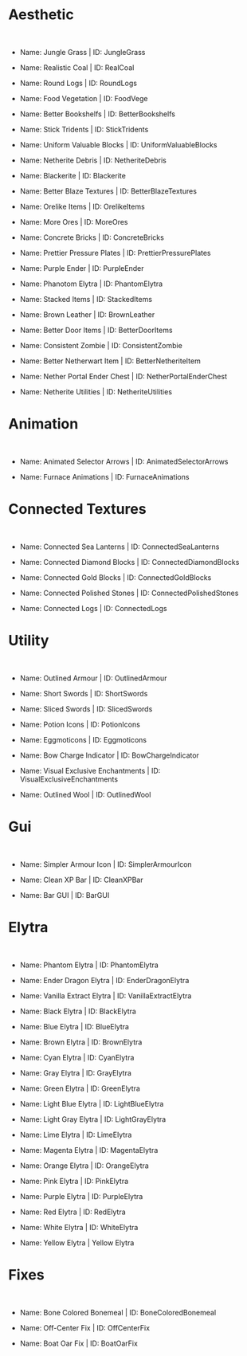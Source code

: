 # Aesthetic
<br>

- Name: Jungle Grass | ID: JungleGrass

- Name: Realistic Coal | ID: RealCoal

- Name: Round Logs | ID: RoundLogs

- Name: Food Vegetation | ID: FoodVege

- Name: Better Bookshelfs | ID: BetterBookshelfs

- Name: Stick Tridents | ID: StickTridents

- Name: Uniform Valuable Blocks | ID: UniformValuableBlocks

- Name: Netherite Debris | ID: NetheriteDebris

- Name: Blackerite | ID: Blackerite

- Name: Better Blaze Textures | ID: BetterBlazeTextures

- Name: Orelike Items | ID: OrelikeItems

- Name: More Ores | ID: MoreOres

- Name: Concrete Bricks | ID: ConcreteBricks

- Name: Prettier Pressure Plates | ID: PrettierPressurePlates

- Name: Purple Ender | ID: PurpleEnder

- Name: Phanotom Elytra | ID: PhantomElytra

- Name: Stacked Items | ID: StackedItems

- Name: Brown Leather | ID: BrownLeather

- Name: Better Door Items | ID: BetterDoorItems

- Name: Consistent Zombie | ID: ConsistentZombie

- Name: Better Netherwart Item | ID: BetterNetheriteItem

- Name: Nether Portal Ender Chest | ID: NetherPortalEnderChest

- Name: Netherite Utilities | ID: NetheriteUtilities

# Animation
<br>

- Name: Animated Selector Arrows | ID: AnimatedSelectorArrows

- Name: Furnace Animations | ID: FurnaceAnimations

# Connected Textures
<br>

- Name: Connected Sea Lanterns | ID: ConnectedSeaLanterns

- Name: Connected Diamond Blocks | ID: ConnectedDiamondBlocks

- Name: Connected Gold Blocks | ID: ConnectedGoldBlocks

- Name: Connected Polished Stones | ID: ConnectedPolishedStones

- Name: Connected Logs | ID: ConnectedLogs

# Utility
<br>

- Name: Outlined Armour | ID: OutlinedArmour

- Name: Short Swords | ID: ShortSwords

- Name: Sliced Swords | ID: SlicedSwords


- Name: Potion Icons | ID: PotionIcons

- Name: Eggmoticons | ID: Eggmoticons

- Name: Bow Charge Indicator | ID: BowChargeIndicator

- Name: Visual Exclusive Enchantments | ID: VisualExclusiveEnchantments

- Name: Outlined Wool | ID: OutlinedWool

# Gui
<br>

- Name: Simpler Armour Icon | ID: SimplerArmourIcon 

- Name: Clean XP Bar | ID: CleanXPBar

- Name: Bar GUI | ID: BarGUI

# Elytra
<br>

- Name: Phantom Elytra | ID: PhantomElytra

- Name: Ender Dragon Elytra | ID: EnderDragonElytra

- Name: Vanilla Extract Elytra | ID: VanillaExtractElytra

- Name: Black Elytra | ID: BlackElytra

- Name: Blue Elytra | ID: BlueElytra

- Name: Brown Elytra | ID: BrownElytra

- Name: Cyan Elytra | ID: CyanElytra

- Name: Gray Elytra | ID: GrayElytra

- Name: Green Elytra | ID: GreenElytra

- Name: Light Blue Elytra | ID: LightBlueElytra

- Name: Light Gray Elytra | ID: LightGrayElytra

- Name: Lime Elytra | ID: LimeElytra

- Name: Magenta Elytra | ID: MagentaElytra

- Name: Orange Elytra | ID: OrangeElytra

- Name: Pink Elytra | ID: PinkElytra

- Name: Purple Elytra | ID: PurpleElytra

- Name: Red Elytra | ID: RedElytra

- Name: White Elytra | ID: WhiteElytra

- Name: Yellow Elytra | Yellow Elytra

# Fixes
<br>

- Name: Bone Colored Bonemeal | ID: BoneColoredBonemeal

- Name: Off-Center Fix | ID: OffCenterFix

- Name: Boat Oar Fix | ID: BoatOarFix